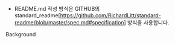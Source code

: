 * README.md 작성 방식은 GITHUB의 standard_readme[https://github.com/RichardLitt/standard-readme/blob/master/spec.md#specification] 방식을 사용합니다.

Background
